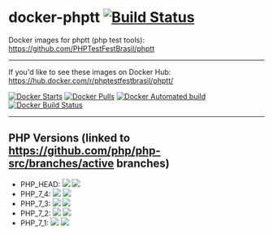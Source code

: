 # docker-phptt [![Build Status](https://travis-ci.org/PHPTestFestBrasil/docker-phptt.svg?branch=master)](https://travis-ci.org/PHPTestFestBrasil/docker-phptt)

Docker images for phptt (php test tools): https://github.com/PHPTestFestBrasil/phptt

<hr>

If you'd like to see these images on Docker Hub: https://hub.docker.com/r/phptestfestbrasil/phptt/

[![Docker Starts](https://img.shields.io/docker/stars/phptestfestbrasil/phptt.svg)](https://hub.docker.com/r/phptestfestbrasil/phptt/)
[![Docker Pulls](https://img.shields.io/docker/pulls/phptestfestbrasil/phptt.svg)](https://hub.docker.com/r/phptestfestbrasil/phptt/)
[![Docker Automated build](https://img.shields.io/docker/automated/phptestfestbrasil/phptt.svg)](https://hub.docker.com/r/phptestfestbrasil/phptt/)
[![Docker Build Status](https://img.shields.io/docker/build/phptestfestbrasil/phptt.svg)](https://hub.docker.com/r/phptestfestbrasil/phptt/)

<hr>

## PHP Versions (linked to https://github.com/php/php-src/branches/active branches)

- PHP_HEAD: [![](https://images.microbadger.com/badges/image/phptestfestbrasil/phptt:PHP_HEAD.svg)](https://microbadger.com/images/phptestfestbrasil/phptt:PHP_HEAD "Get your own image badge on microbadger.com") [![](https://images.microbadger.com/badges/version/phptestfestbrasil/phptt:PHP_HEAD.svg)](https://microbadger.com/images/phptestfestbrasil/phptt:PHP_HEAD "Get your own version badge on microbadger.com")
- PHP_7_4: [![](https://images.microbadger.com/badges/image/phptestfestbrasil/phptt:PHP_7_4.svg)](https://microbadger.com/images/phptestfestbrasil/phptt:PHP_HEAD "Get your own image badge on microbadger.com") [![](https://images.microbadger.com/badges/version/phptestfestbrasil/phptt:PHP_7_4.svg)](https://microbadger.com/images/phptestfestbrasil/phptt:PHP_HEAD "Get your own version badge on microbadger.com")
- PHP_7_3: [![](https://images.microbadger.com/badges/image/phptestfestbrasil/phptt:PHP_7_3.svg)](https://microbadger.com/images/phptestfestbrasil/phptt:PHP_HEAD "Get your own image badge on microbadger.com") [![](https://images.microbadger.com/badges/version/phptestfestbrasil/phptt:PHP_7_3.svg)](https://microbadger.com/images/phptestfestbrasil/phptt:PHP_HEAD "Get your own version badge on microbadger.com")
- PHP_7_2: [![](https://images.microbadger.com/badges/image/phptestfestbrasil/phptt:PHP_7_2.svg)](https://microbadger.com/images/phptestfestbrasil/phptt:PHP_HEAD "Get your own image badge on microbadger.com") [![](https://images.microbadger.com/badges/version/phptestfestbrasil/phptt:PHP_7_2.svg)](https://microbadger.com/images/phptestfestbrasil/phptt:PHP_HEAD "Get your own version badge on microbadger.com")
- PHP_7_1: [![](https://images.microbadger.com/badges/image/phptestfestbrasil/phptt:PHP_7_1.svg)](https://microbadger.com/images/phptestfestbrasil/phptt:PHP_HEAD "Get your own image badge on microbadger.com") [![](https://images.microbadger.com/badges/version/phptestfestbrasil/phptt:PHP_7_1.svg)](https://microbadger.com/images/phptestfestbrasil/phptt:PHP_HEAD "Get your own version badge on microbadger.com")
